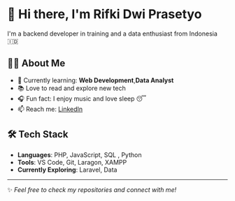 # 👋 Hi there, I'm Rifki Dwi Prasetyo

I'm a backend developer in training and a data enthusiast from Indonesia 🇮🇩

## 👨‍💻 About Me
- 🌱 Currently learning: **Web Development**,**Data Analyst**
- 📚 Love to read and explore new tech
- 🎧 Fun fact: I enjoy music and love sleep 😴
- 📫 Reach me: [LinkedIn](#) 

## 🛠️ Tech Stack
- **Languages**: PHP, JavaScript, SQL , Python
- **Tools**: VS Code, Git, Laragon, XAMPP
- **Currently Exploring**: Laravel, Data 


---

✨ *Feel free to check my repositories and connect with me!*
